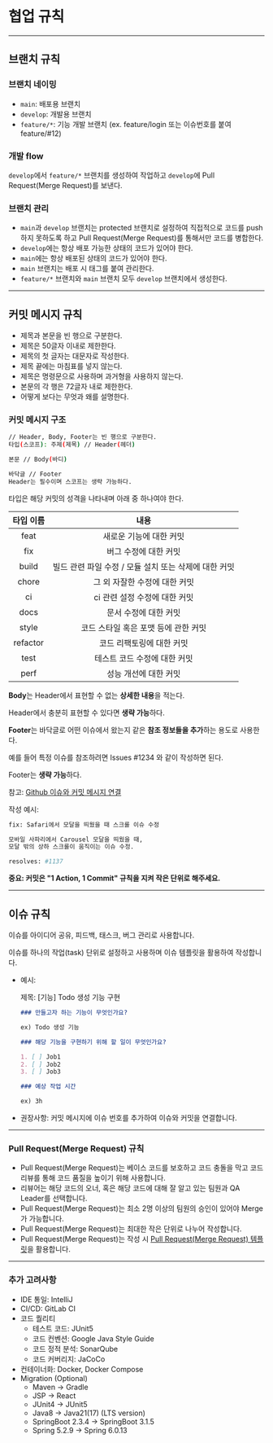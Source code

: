 # 협업 규칙

---

## 브랜치 규칙

### 브랜치 네이밍

- `main`: 배포용 브랜치
- `develop`: 개발용 브랜치
- `feature/*`: 기능 개발 브랜치 (ex. feature/login 또는 이슈번호를 붙여 feature/#12)

### 개발 flow

`develop`에서 `feature/*` 브랜치를 생성하여 작업하고 `develop`에 Pull Request(Merge Request)를 보낸다.

### 브랜치 관리

- `main`과 `develop` 브랜치는 protected 브랜치로 설정하여 직접적으로 코드를 push하지 못하도록 하고 Pull Request(Merge Request)를 통해서만 코드를 병합한다.
- `develop`에는 항상 배포 가능한 상태의 코드가 있어야 한다.
- `main`에는 항상 배포된 상태의 코드가 있어야 한다.
- `main` 브랜치는 배포 시 태그를 붙여 관리한다.
- `feature/*` 브랜치와 `main` 브랜치 모두 `develop` 브랜치에서 생성한다.

---

## 커밋 메시지 규칙

- 제목과 본문을 빈 행으로 구분한다.
- 제목은 50글자 이내로 제한한다.
- 제목의 첫 글자는 대문자로 작성한다.
- 제목 끝에는 마침표를 넣지 않는다.
- 제목은 명령문으로 사용하며 과거형을 사용하지 않는다.
- 본문의 각 행은 72글자 내로 제한한다.
- 어떻게 보다는 무엇과 왜를 설명한다.

### 커밋 메시지 구조

```bash
// Header, Body, Footer는 빈 행으로 구분한다.
타입(스코프): 주제(제목) // Header(헤더)

본문 // Body(바디)

바닥글 // Footer
Header는 필수이며 스코프는 생략 가능하다.
```

타입은 해당 커밋의 성격을 나타내며 아래 중 하나여야 한다.

| 타입 이름 |                         내용                          |
| :-------: | :---------------------------------------------------: |
|   feat    |                새로운 기능에 대한 커밋                |
|    fix    |                 버그 수정에 대한 커밋                 |
|   build   | 빌드 관련 파일 수정 / 모듈 설치 또는 삭제에 대한 커밋 |
|   chore   |             그 외 자잘한 수정에 대한 커밋             |
|    ci     |             ci 관련 설정 수정에 대한 커밋             |
|   docs    |                 문서 수정에 대한 커밋                 |
|   style   |         코드 스타일 혹은 포맷 등에 관한 커밋          |
| refactor  |               코드 리팩토링에 대한 커밋               |
|   test    |             테스트 코드 수정에 대한 커밋              |
|   perf    |                 성능 개선에 대한 커밋                 |

**Body**는 Header에서 표현할 수 없는 **상세한 내용**을 적는다.

Header에서 충분히 표현할 수 있다면 **생략 가능**하다.

**Footer**는 바닥글로 어떤 이슈에서 왔는지 같은 **참조 정보들을 추가**하는 용도로 사용한다.

예를 들어 특정 이슈를 참조하려면 Issues #1234 와 같이 작성하면 된다.

Footer는 **생략 가능**하다.

참고: [Github 이슈와 커밋 메시지 연결](https://www.lesstif.com/gitbook/github-push-pr-pull-request-issue-129008869.html)

작성 예시:

```bash
fix: Safari에서 모달을 띄웠을 때 스크롤 이슈 수정

모바일 사파리에서 Carousel 모달을 띄웠을 때,
모달 밖의 상하 스크롤이 움직이는 이슈 수정.

resolves: #1137
```

**중요: 커밋은 "1 Action, 1 Commit" 규칙을 지켜 작은 단위로 해주세요.**

---

## 이슈 규칙

이슈를 아이디어 공유, 피드백, 태스크, 버그 관리로 사용합니다.

이슈를 하나의 작업(task) 단위로 설정하고 사용하며 이슈 템플릿을 활용하여 작성합니다.

- 예시:

  제목: [기능] Todo 생성 기능 구현

  ```markdown
  ### 만들고자 하는 기능이 무엇인가요?

  ex) Todo 생성 기능

  ### 해당 기능을 구현하기 위해 할 일이 무엇인가요?

  1. [ ] Job1
  2. [ ] Job2
  3. [ ] Job3

  ### 예상 작업 시간

  ex) 3h
  ```

- 권장사항: 커밋 메시지에 이슈 번호를 추가하여 이슈와 커밋을 연결합니다.

---

### Pull Request(Merge Request) 규칙

- Pull Request(Merge Request)는 베이스 코드를 보호하고 코드 충돌을 막고 코드 리뷰를 통해 코드 품질을 높이기 위해 사용합니다.
- 리뷰어는 해당 코드의 오너, 혹은 해당 코드에 대해 잘 알고 있는 팀원과 QA Leader를 선택합니다.
- Pull Request(Merge Request)는 최소 2명 이상의 팀원의 승인이 있어야 Merge가 가능합니다.
- Pull Request(Merge Request)는 최대한 작은 단위로 나누어 작성합니다.
- Pull Request(Merge Request)는 작성 시 [Pull Request(Merge Request) 템플릿](/.gitlab/MERGE_REQUEST_TEMPLATE.md)을 활용합니다.

---

### 추가 고려사항

- IDE 통일: IntelliJ
- CI/CD: GitLab CI
- 코드 퀄리티
  - 테스트 코드: JUnit5
  - 코드 컨벤션: Google Java Style Guide
  - 코드 정적 분석: SonarQube
  - 코드 커버리지: JaCoCo
- 컨테이너화: Docker, Docker Compose
- Migration (Optional)
  - Maven -> Gradle
  - JSP -> React
  - JUnit4 -> JUnit5
  - Java8 -> Java21(17) (LTS version)
  - SpringBoot 2.3.4 -> SpringBoot 3.1.5
  - Spring 5.2.9 -> Spring 6.0.13
